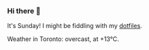 ### Hi there :wave:

It's Sunday! I might be fiddling with my [dotfiles](https://github.com/bewuethr/dotfiles).

Weather in Toronto: overcast, at +13°C.
